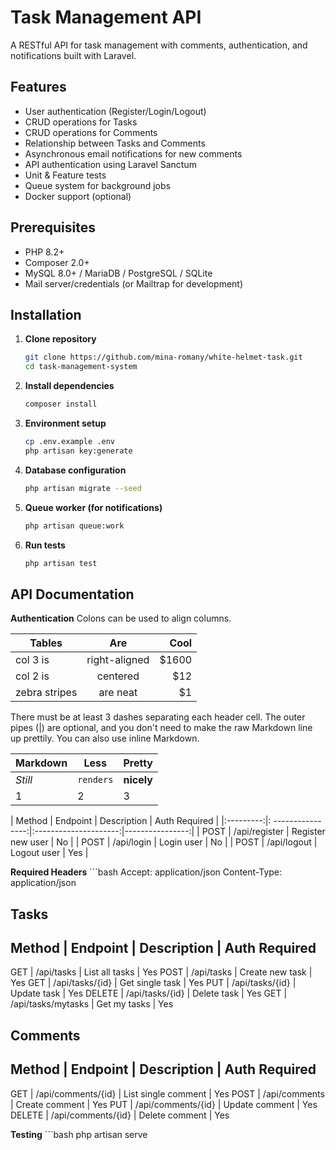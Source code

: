 # Task Management API

A RESTful API for task management with comments, authentication, and notifications built with Laravel.

## Features

- User authentication (Register/Login/Logout)
- CRUD operations for Tasks
- CRUD operations for Comments
- Relationship between Tasks and Comments
- Asynchronous email notifications for new comments
- API authentication using Laravel Sanctum
- Unit & Feature tests
- Queue system for background jobs
- Docker support (optional)

## Prerequisites

- PHP 8.2+
- Composer 2.0+
- MySQL 8.0+ / MariaDB / PostgreSQL / SQLite
- Mail server/credentials (or Mailtrap for development)

## Installation

1. **Clone repository**
   ```bash
   git clone https://github.com/mina-romany/white-helmet-task.git
   cd task-management-system

2. **Install dependencies**
    ```bash
    composer install

3. **Environment setup**
    ```bash
    cp .env.example .env
    php artisan key:generate

4. **Database configuration**   
    ```bash
    php artisan migrate --seed

5. **Queue worker (for notifications)**  
    ```bash
    php artisan queue:work

6. **Run tests**  
    ```bash
    php artisan test

## API Documentation

**Authentication** 
Colons can be used to align columns.

| Tables        | Are           | Cool  |
| ------------- |:-------------:| -----:|
| col 3 is      | right-aligned | $1600 |
| col 2 is      | centered      |   $12 |
| zebra stripes | are neat      |    $1 |

There must be at least 3 dashes separating each header cell.
The outer pipes (|) are optional, and you don't need to make the 
raw Markdown line up prettily. You can also use inline Markdown.

Markdown | Less | Pretty
--- | --- | ---
*Still* | `renders` | **nicely**
1 | 2 | 3

|    Method	|    Endpoint	    |  Description          |   Auth Required |
|:---------:|: ----------------:|:---------------------:|----------------:|
|    POST   |	/api/register   |	Register new user   |   No            |
|    POST	|   /api/login	    |   Login user          |   No            |
|    POST	|   /api/logout	    |   Logout user         |   Yes           |

**Required Headers**
    ```bash
    Accept: application/json
    Content-Type: application/json

**Tasks**
-----------------------------------------------------------------------
Method  |	Endpoint	        |   Description	     |   Auth Required
-----------------------------------------------------------------------
GET	    |   /api/tasks	        |    List all tasks  |   Yes
POST	|   /api/tasks	        |    Create new task |	 Yes
GET	    |   /api/tasks/{id}	    |    Get single task |	 Yes
PUT	    |   /api/tasks/{id}	    |    Update task	 |   Yes
DELETE	|   /api/tasks/{id}     |	 Delete task	 |   Yes
GET     |   /api/tasks/mytasks  |    Get my tasks    |   Yes


**Comments**
---------------------------------------------------------------------------
Method  |	Endpoint	         |    Description	        | Auth Required
---------------------------------------------------------------------------
GET	    |   /api/comments/{id}	 |   List single comment    |	Yes
POST	|   /api/comments	     |   Create comment	        |   Yes
PUT	    |   /api/comments/{id}	 |   Update comment	        |   Yes
DELETE	|   /api/comments/{id}	 |   Delete comment	        |   Yes

**Testing**
    ```bash
    php artisan serve
